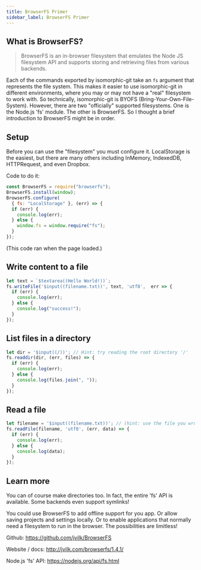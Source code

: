 ```yaml
---
title: BrowserFS Primer
sidebar_label: BrowserFS Primer
---
```


## What is BrowserFS?

> BrowserFS is an in-browser filesystem that emulates the Node JS filesystem API and supports storing and retrieving files from various backends.

Each of the commands exported by isomorphic-git take an `fs` argument that represents the file system.
This makes it easier to use isomorphic-git in different environments, where you may or may not have a "real" filesystem to work with.
So technically, isomorphic-git is BYOFS (Bring-Your-Own-File-System).
However, there are two "officially" supported filesystems.
One is the Node.js 'fs' module.
The other is BrowserFS. So I thought a brief introduction to BrowserFS might be in order.

## Setup

Before you can use the "filesystem" you must configure it.
LocalStorage is the easiest, but there are many others including
InMemory, IndexedDB, HTTPRequest, and even Dropbox.

Code to do it:
```js
const BrowserFS = require("browserfs");
BrowserFS.install(window);
BrowserFS.configure(
  { fs: "LocalStorage" }, (err) => {
  if (err) {
    console.log(err);
  } else {
    window.fs = window.require("fs");
  }
});
```

(This code ran when the page loaded.)


## Write content to a file

```js
let text = `$textarea((Hello World!))`;
fs.writeFile('$input((filename.txt))', text, 'utf8',  err => {
  if (err) {
    console.log(err);
  } else {
    console.log("success!");
  }
});
```

## List files in a directory

```js
let dir = '$input((/))'; // Hint: try reading the root directory '/'
fs.readdir(dir, (err, files) => {
  if (err) {
    console.log(err);
  } else {
    console.log(files.join(", "));
  }
});
```

## Read a file

```js
let filename = '$input((filename.txt))'; // (hint: use the file you wrote earlier)
fs.readFile(filename, 'utf8', (err, data) => {
  if (err) {
    console.log(err);
  } else {
    console.log(data);
  }
});
```

## Learn more

You can of course make directories too. In fact, the entire 'fs' API is available. Some backends even support symlinks!

You could use BrowserFS to add offline support for you app. Or allow saving projects and settings locally. Or to enable applications that normally need a filesystem to run in the browser. The possibilities are limitless!

Github: https://github.com/jvilk/BrowserFS

Website / docs: http://jvilk.com/browserfs/1.4.1/

Node.js 'fs' API: https://nodejs.org/api/fs.html

